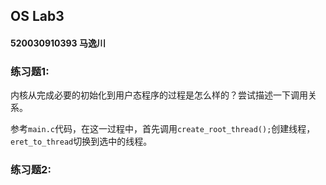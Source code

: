 ## OS Lab3 

#### 520030910393 马逸川



### 练习题1: 

内核从完成必要的初始化到用户态程序的过程是怎么样的？尝试描述一下调用关系。

参考`main.c`代码，在这一过程中，首先调用`create_root_thread();`创建线程，`eret_to_thread`切换到选中的线程。



### 练习题2:


